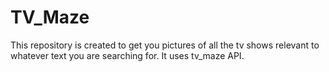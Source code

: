 # TV_Maze
This repository is created to get you pictures of all the tv shows relevant to whatever text you are searching for. 
It uses tv_maze API.
